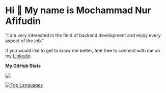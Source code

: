 Hi 👋 My name is Mochammad Nur Afifudin 
===============================
"I am very interested in the field of backend development and enjoy every aspect of the job." 

If you would like to get to know me better, feel free to connect with me on my [Linkedin](https://www.linkedin.com/in/mochammad-nur-afifudin-2b033617a/)

<b>My GitHub Stats</b>

<a href="http://www.github.com/afifdgr"><img src="https://github-readme-streak-stats.herokuapp.com/?user=afifdgr&stroke=ffffff&background=1c1917&ring=0891b2&fire=0891b2&currStreakNum=ffffff&currStreakLabel=0891b2&sideNums=ffffff&sideLabels=ffffff&dates=ffffff&hide_border=true" /></a>

<a href="https://github.com/afifdgr" align="left"><img src="https://github-readme-stats.vercel.app/api/top-langs/?username=afifdgr&langs_count=10&title_color=0891b2&text_color=ffffff&icon_color=0891b2&bg_color=1c1917&hide_border=true&locale=en&custom_title=Top%20%Languages" alt="Top Languages" /></a>
